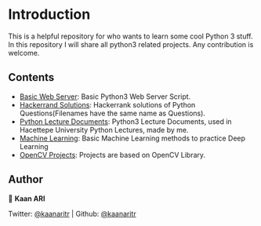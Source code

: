 # Introduction

This is a helpful repository for who wants to learn some cool Python 3 stuff. <br>
In this repository I will share all python3 related projects. Any contribution is welcome.

## Contents

+ [Basic Web Server](BasicWebServer): Basic Python3 Web Server Script.
+ [Hackerrand Solutions](Hackerrank&#32;Solutions): Hackerrank solutions of Python Questions(Filenames have the same name as Questions).
+ [Python Lecture Documents](Lessons): Python3 Lecture Documents, used in Hacettepe University Python Lectures, made by me.
+ [Machine Learning](Machine&#32;Learning): Basic Machine Learning methods to practice Deep Learning
+ [OpenCV Projects](OpenCV): Projects are based on OpenCV Library.


## Author

👤 **Kaan ARI**

Twitter: [@kaanaritr](https://twitter.com/kaanaritr) | Github: [@kaanaritr](https://github.com/kaanaritr)
